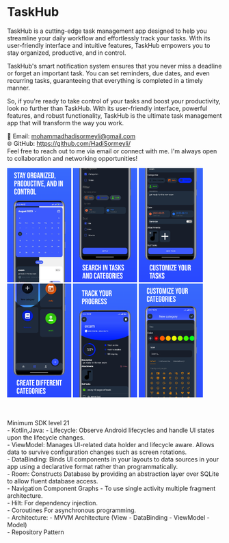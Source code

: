 # TaskHub

TaskHub is a cutting-edge task management app designed to help you streamline your daily workflow and effortlessly track your tasks. With its user-friendly interface and intuitive features, TaskHub empowers you to stay organized, productive, and in control. 

TaskHub's smart notification system ensures that you never miss a deadline or forget an important task. You can set reminders, due dates, and even recurring tasks, guaranteeing that everything is completed in a timely manner. 

So, if you're ready to take control of your tasks and boost your productivity, look no further than TaskHub. With its user-friendly interface, powerful features, and robust functionality, TaskHub is the ultimate task management app that will transform the way you work.


📧 Email: mohammadhadisormeyli@gmail.com <br/>
🌐 GitHub: https://github.com/HadiSormeyli/
<br/>
Feel free to reach out to me via email or connect with me. I'm always open to collaboration and networking opportunities!


<p float="left">
  <img src="https://github.com/HadiSormeyli/TaskHub/blob/master/screenshots/image1.png" width="150" />
  <img src="https://github.com/HadiSormeyli/TaskHub/blob/master/screenshots/image2.png" width="150" />
  <img src="https://github.com/HadiSormeyli/TaskHub/blob/master/screenshots/image4.png" width="150" />
  <img src="https://github.com/HadiSormeyli/TaskHub/blob/master/screenshots/image6.png" width="150" />
  <img src="https://github.com/HadiSormeyli/TaskHub/blob/master/screenshots/image7.png" width="150" />
  <img src="https://github.com/HadiSormeyli/TaskHub/blob/master/screenshots/image8.png" width="150" />
</p>
<br/><br/>
Minimum SDK level 21<br/>
- Kotlin,Java:
      - Lifecycle: Observe Android lifecycles and handle UI states upon the lifecycle changes.<br/>
      - ViewModel: Manages UI-related data holder and lifecycle aware. Allows data to survive configuration changes such as screen rotations.<br/>
      - DataBinding: Binds UI components in your layouts to data sources in your app using a declarative format rather than programmatically.<br/>
      - Room: Constructs Database by providing an abstraction layer over SQLite to allow fluent database access.<br/>
      - Navigation Component Graphs - To use single activity multiple fragment architecture.<br/>
      - Hilt: For dependency injection.<br/>
      - Coroutines For asynchronous programming.<br/>
- Architecture:
  - MVVM Architecture (View - DataBinding - ViewModel - Model)<br/>
  - Repository Pattern<br/>
